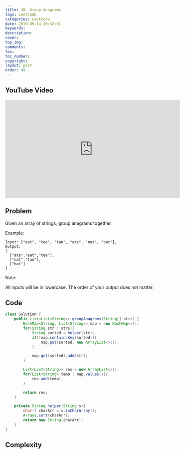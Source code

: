 ```yaml
---
title: 49. Group Anagrams
tags: LeetCode
categories: LeetCode
date: 2019-09-14 20:42:01
keywords:
description:
cover:
top_img:
comments:
toc:
toc_number:
copyright:
layout: post
order: 49
---
```


## YouTube Video

<iframe width="560" height="315" src="https://www.youtube.com/embed/r05M73e30gA" frameborder="0" allow="accelerometer; autoplay; encrypted-media; gyroscope; picture-in-picture" allowfullscreen></iframe>

## Problem

Given an array of strings, group anagrams together.

Example:

```
Input: ["eat", "tea", "tan", "ate", "nat", "bat"],
Output:
[
  ["ate","eat","tea"],
  ["nat","tan"],
  ["bat"]
]
```

Note:

All inputs will be in lowercase.
The order of your output does not matter.

## Code

```java
class Solution {
    public List<List<String>> groupAnagrams(String[] strs) {
        HashMap<String, List<String>> map = new HashMap<>();
        for(String str : strs){
            String sorted = helper(str);
            if(!map.containsKey(sorted)){
                map.put(sorted, new ArrayList<>());
            }

            map.get(sorted).add(str);
        }

        List<List<String>> res = new ArrayList<>();
        for(List<String> temp : map.values()){
            res.add(temp);
        }

        return res;
    }

    private String helper(String s){
        char[] charArr = s.toCharArray();
        Arrays.sort(charArr);
        return new String(charArr);
    }
}
```

## Complexity
